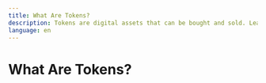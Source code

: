 ```yaml
---
title: What Are Tokens?
description: Tokens are digital assets that can be bought and sold. Learn more about tokens.
language: en
---
```


# What Are Tokens?
